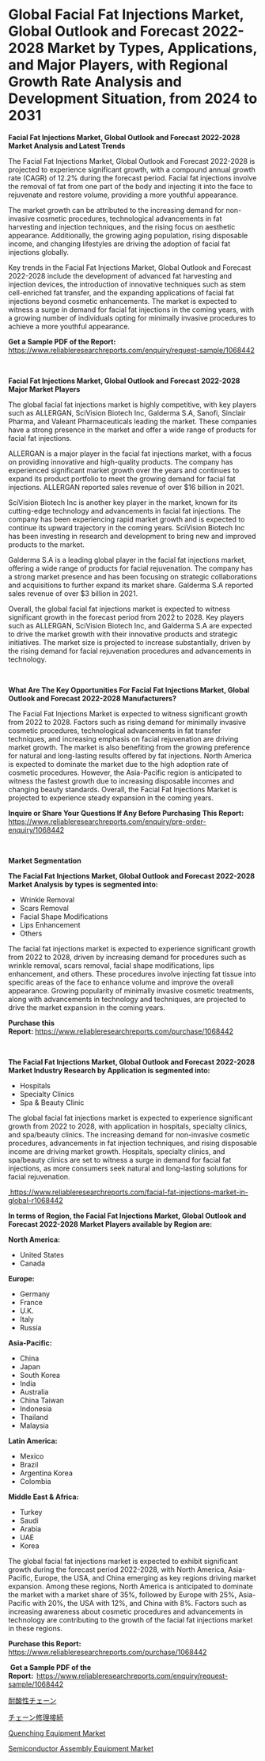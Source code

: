 <p><h1>Global Facial Fat Injections Market, Global Outlook and Forecast 2022-2028 Market by Types, Applications, and Major Players, with Regional Growth Rate Analysis and Development Situation, from 2024 to 2031</h1></p><p><strong>Facial Fat Injections Market, Global Outlook and Forecast 2022-2028 Market Analysis and Latest Trends</strong></p>
<p><p>The Facial Fat Injections Market, Global Outlook and Forecast 2022-2028 is projected to experience significant growth, with a compound annual growth rate (CAGR) of 12.2% during the forecast period. Facial fat injections involve the removal of fat from one part of the body and injecting it into the face to rejuvenate and restore volume, providing a more youthful appearance. </p><p>The market growth can be attributed to the increasing demand for non-invasive cosmetic procedures, technological advancements in fat harvesting and injection techniques, and the rising focus on aesthetic appearance. Additionally, the growing aging population, rising disposable income, and changing lifestyles are driving the adoption of facial fat injections globally.</p><p>Key trends in the Facial Fat Injections Market, Global Outlook and Forecast 2022-2028 include the development of advanced fat harvesting and injection devices, the introduction of innovative techniques such as stem cell-enriched fat transfer, and the expanding applications of facial fat injections beyond cosmetic enhancements. The market is expected to witness a surge in demand for facial fat injections in the coming years, with a growing number of individuals opting for minimally invasive procedures to achieve a more youthful appearance.</p></p>
<p><strong>Get a Sample PDF of the Report:&nbsp;</strong> <a href="https://www.reliableresearchreports.com/enquiry/request-sample/1068442">https://www.reliableresearchreports.com/enquiry/request-sample/1068442</a></p>
<p>&nbsp;</p>
<p><strong>Facial Fat Injections Market, Global Outlook and Forecast 2022-2028 Major Market Players</strong></p>
<p><p>The global facial fat injections market is highly competitive, with key players such as ALLERGAN, SciVision Biotech Inc, Galderma S.A, Sanofi, Sinclair Pharma, and Valeant Pharmaceuticals leading the market. These companies have a strong presence in the market and offer a wide range of products for facial fat injections.</p><p>ALLERGAN is a major player in the facial fat injections market, with a focus on providing innovative and high-quality products. The company has experienced significant market growth over the years and continues to expand its product portfolio to meet the growing demand for facial fat injections. ALLERGAN reported sales revenue of over $16 billion in 2021.</p><p>SciVision Biotech Inc is another key player in the market, known for its cutting-edge technology and advancements in facial fat injections. The company has been experiencing rapid market growth and is expected to continue its upward trajectory in the coming years. SciVision Biotech Inc has been investing in research and development to bring new and improved products to the market.</p><p>Galderma S.A is a leading global player in the facial fat injections market, offering a wide range of products for facial rejuvenation. The company has a strong market presence and has been focusing on strategic collaborations and acquisitions to further expand its market share. Galderma S.A reported sales revenue of over $3 billion in 2021.</p><p>Overall, the global facial fat injections market is expected to witness significant growth in the forecast period from 2022 to 2028. Key players such as ALLERGAN, SciVision Biotech Inc, and Galderma S.A are expected to drive the market growth with their innovative products and strategic initiatives. The market size is projected to increase substantially, driven by the rising demand for facial rejuvenation procedures and advancements in technology.</p></p>
<p>&nbsp;</p>
<p><strong>What Are The Key Opportunities For Facial Fat Injections Market, Global Outlook and Forecast 2022-2028 Manufacturers?</strong></p>
<p><p>The Facial Fat Injections Market is expected to witness significant growth from 2022 to 2028. Factors such as rising demand for minimally invasive cosmetic procedures, technological advancements in fat transfer techniques, and increasing emphasis on facial rejuvenation are driving market growth. The market is also benefiting from the growing preference for natural and long-lasting results offered by fat injections. North America is expected to dominate the market due to the high adoption rate of cosmetic procedures. However, the Asia-Pacific region is anticipated to witness the fastest growth due to increasing disposable incomes and changing beauty standards. Overall, the Facial Fat Injections Market is projected to experience steady expansion in the coming years.</p></p>
<p><strong>Inquire or Share Your Questions If Any Before Purchasing This Report:</strong> <a href="https://www.reliableresearchreports.com/enquiry/pre-order-enquiry/1068442">https://www.reliableresearchreports.com/enquiry/pre-order-enquiry/1068442</a></p>
<p>&nbsp;</p>
<p><strong>Market Segmentation</strong></p>
<p><strong>The Facial Fat Injections Market, Global Outlook and Forecast 2022-2028 Market Analysis by types is segmented into:</strong></p>
<p><ul><li>Wrinkle Removal</li><li>Scars Removal</li><li>Facial Shape Modifications</li><li>Lips Enhancement</li><li>Others</li></ul></p>
<p><p>The facial fat injections market is expected to experience significant growth from 2022 to 2028, driven by increasing demand for procedures such as wrinkle removal, scars removal, facial shape modifications, lips enhancement, and others. These procedures involve injecting fat tissue into specific areas of the face to enhance volume and improve the overall appearance. Growing popularity of minimally invasive cosmetic treatments, along with advancements in technology and techniques, are projected to drive the market expansion in the coming years.</p></p>
<p><strong>Purchase this Report:&nbsp;</strong><a href="https://www.reliableresearchreports.com/purchase/1068442">https://www.reliableresearchreports.com/purchase/1068442</a></p>
<p>&nbsp;</p>
<p><strong>The Facial Fat Injections Market, Global Outlook and Forecast 2022-2028 Market Industry Research by Application is segmented into:</strong></p>
<p><ul><li>Hospitals</li><li>Specialty Clinics</li><li>Spa & Beauty Clinic</li></ul></p>
<p><p>The global facial fat injections market is expected to experience significant growth from 2022 to 2028, with application in hospitals, specialty clinics, and spa/beauty clinics. The increasing demand for non-invasive cosmetic procedures, advancements in fat injection techniques, and rising disposable income are driving market growth. Hospitals, specialty clinics, and spa/beauty clinics are set to witness a surge in demand for facial fat injections, as more consumers seek natural and long-lasting solutions for facial rejuvenation.</p></p>
<p><a href="https://www.reliableresearchreports.com/facial-fat-injections-market-in-global-r1068442">&nbsp;https://www.reliableresearchreports.com/facial-fat-injections-market-in-global-r1068442</a></p>
<p><strong>In terms of Region, the Facial Fat Injections Market, Global Outlook and Forecast 2022-2028 Market Players available by Region are:</strong></p>
<p>
    <p> <strong> North America: </strong>
        <ul>
            <li>United States</li>
            <li>Canada</li>
        </ul>
        </p> 
    <p> <strong> Europe: </strong>
        <ul>
            <li>Germany</li>
            <li>France</li>
            <li>U.K.</li>
            <li>Italy</li>
            <li>Russia</li>
        </ul>
        </p> 
    <p> <strong> Asia-Pacific: </strong>
        <ul>
            <li>China</li>
            <li>Japan</li>
            <li>South Korea</li>
            <li>India</li>
            <li>Australia</li>
            <li>China Taiwan</li>
            <li>Indonesia</li>
            <li>Thailand</li>
            <li>Malaysia</li>
        </ul>
        </p> 
    <p> <strong> Latin America: </strong>
        <ul>
            <li>Mexico</li>
            <li>Brazil</li>
            <li>Argentina Korea</li>
            <li>Colombia</li>
        </ul>
        </p> 
    <p> <strong> Middle East & Africa: </strong>
        <ul>
            <li>Turkey</li>
            <li>Saudi</li>
            <li>Arabia</li>
            <li>UAE</li>
            <li>Korea</li>
        </ul>
    </p>
    </p>
<p><p>The global facial fat injections market is expected to exhibit significant growth during the forecast period 2022-2028, with North America, Asia-Pacific, Europe, the USA, and China emerging as key regions driving market expansion. Among these regions, North America is anticipated to dominate the market with a market share of 35%, followed by Europe with 25%, Asia-Pacific with 20%, the USA with 12%, and China with 8%. Factors such as increasing awareness about cosmetic procedures and advancements in technology are contributing to the growth of the facial fat injections market in these regions.</p></p>
<p><strong>Purchase this Report: </strong><a href="https://www.reliableresearchreports.com/purchase/1068442">https://www.reliableresearchreports.com/purchase/1068442</a></p>
<p>&nbsp;<strong>Get a Sample PDF of the Report:&nbsp;&nbsp;</strong><a href="https://www.reliableresearchreports.com/enquiry/request-sample/1068442">https://www.reliableresearchreports.com/enquiry/request-sample/1068442</a></p>
<p><strong></strong></p>
<p><p><a href="https://github.com/TysonKub/Market-Research-Report-List-1/blob/main/373359185282.md">耐酸性チェーン</a></p><p><a href="https://github.com/RaeJenkins1952/Market-Research-Report-List-1/blob/main/259301785281.md">チェーン修理接続</a></p><p><a href="https://www.linkedin.com/pulse/quenching-equipment-market-furnishes-information-share-trends-r2wkf">Quenching Equipment Market</a></p><p><a href="https://www.linkedin.com/pulse/semiconductor-assembly-equipment-market-size-cagr-trends-2024-2030-me7te">Semiconductor Assembly Equipment Market</a></p></p>